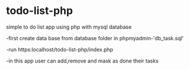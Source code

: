 # todo-list-php
 simple to do list app using php with mysql database

-first create data base from database folder in phpmyadmin-'db_task.sql'

-run https:localhost/todo-list-php/index.php

-in this app user can add,remove and mask as done their tasks 
